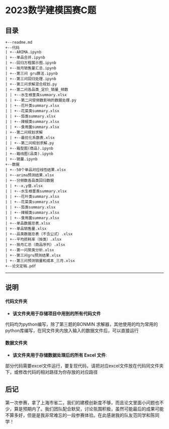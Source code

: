 # 2023数学建模国赛C题
## 目录
```
+--readme.md
+--代码
| +--ARIMA.ipynb
| +--单品合并.ipynb
| +--回归方程展示图.ipynb
| +--按月销售量汇总.ipynb
| +--第三问 gru算法.ipynb
| +--第三问回归处理.ipynb
| +--第三问求解混合规划.py
| +--第二问各品类_定价_销量_频数
| | +--水生根茎类summary.xlsx
| | +--第二问受频数影响的数据处理.py
| | +--花叶类summary.xlsx
| | +--花菜类summary.xlsx
| | +--茄类summary.xlsx
| | +--辣椒类summary.xlsx
| | +--食用菌summary.xlsx
| +--第二问规划求解
| | +--最优化系数表.xlsx
| | +--第二问规划求解.py
| +--箱型图(商品).ipynb
| +--箱线图(品类).ipynb
| +--销量.ipynb
+--数据
| +--50个单品对应线性结果.xlsx
| +--arima预测结果.xlsx
| +--分频数各品类回归数据
| | +--x,y值.xlsx
| | +--水生根茎类summary.xlsx
| | +--花叶类summary.xlsx
| | +--花菜类summary.xlsx
| | +--茄类summary.xlsx
| | +--辣椒类summary.xlsx
| | +--食用菌summary.xlsx
| +--单品数据总表.xlsx
| +--单品销售量.xlsx
| +--品类数据总表（不含公式）.xlsx
| +--平均损耗率（按类）.xlsx
| +--按月汇总（商品序列）.xlsx
| +--第一问聚类分析.xlsx
| +--第三问gru预测结果.xlsx
| +--第三问预测销量和成本_三月.xlsx
+--论文定稿.pdf

```

---
## 说明

#### 代码文件夹

- **该文件夹用于存储项目中用到的所有代码文件**


代码均为python编写，除了第三题的BONMIN 求解器，其他使用的均为常用的python库编写，在同文件夹内放入输入的数据文件后，可以直接运行

#### 数据文件夹

- **该文件夹用于存储数据处理后的所有 Excel 文件**: 

部分代码需要excel文件运行，要复现代码，请把对应excel文件放在代码同文件夹下，或修改代码的相对路径为你存放的对应路径

## 后记

第一次参赛，拿了上海市省二，我们的建模创新度不够，而且论文里面小问题也不少，算是预期内了。我们团队配合默契，讨论氛围积极，虽然可能最后的成果可能不算多好，但是是我非常难忘的一段参赛体验。在此感谢我的队友范同学和陈同学！